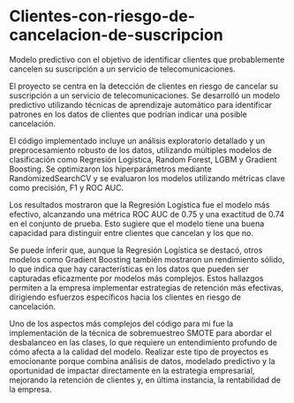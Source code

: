 # Clientes-con-riesgo-de-cancelacion-de-suscripcion
Modelo predictivo con el objetivo de identificar clientes que probablemente cancelen su suscripción a un servicio de telecomunicaciones.

El proyecto se centra en la detección de clientes en riesgo de cancelar su suscripción a un servicio de telecomunicaciones. Se desarrolló un modelo predictivo utilizando técnicas de aprendizaje automático para identificar patrones en los datos de clientes que podrían indicar una posible cancelación.

El código implementado incluye un análisis exploratorio detallado y un preprocesamiento robusto de los datos, utilizando múltiples modelos de clasificación como Regresión Logística, Random Forest, LGBM y Gradient Boosting. Se optimizaron los hiperparámetros mediante RandomizedSearchCV y se evaluaron los modelos utilizando métricas clave como precisión, F1 y ROC AUC.

Los resultados mostraron que la Regresión Logística fue el modelo más efectivo, alcanzando una métrica ROC AUC de 0.75 y una exactitud de 0.74 en el conjunto de prueba. Esto sugiere que el modelo tiene una buena capacidad para distinguir entre clientes que cancelan y los que no.

Se puede inferir que, aunque la Regresión Logística se destacó, otros modelos como Gradient Boosting también mostraron un rendimiento sólido, lo que indica que hay características en los datos que pueden ser capturadas eficazmente por modelos más complejos. Estos hallazgos permiten a la empresa implementar estrategias de retención más efectivas, dirigiendo esfuerzos específicos hacia los clientes en riesgo de cancelación.

Uno de los aspectos más complejos del código para mi fue la implementación de la técnica de sobremuestreo SMOTE para abordar el desbalanceo en las clases, lo que requiere un entendimiento profundo de cómo afecta a la calidad del modelo. Realizar este tipo de proyectos es emocionante porque combina análisis de datos, modelado predictivo y la oportunidad de impactar directamente en la estrategia empresarial, mejorando la retención de clientes y, en última instancia, la rentabilidad de la empresa.
